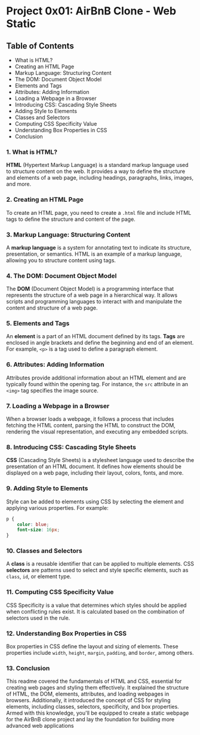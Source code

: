 # Project 0x01: AirBnB Clone - Web Static
## Table of Contents
 - What is HTML?
 - Creating an HTML Page
 - Markup Language: Structuring Content
 - The DOM: Document Object Model
 - Elements and Tags
 - Attributes: Adding Information
 - Loading a Webpage in a Browser
 - Introducing CSS: Cascading Style Sheets
 - Adding Style to Elements
 - Classes and Selectors
 - Computing CSS Specificity Value
 - Understanding Box Properties in CSS
 - Conclusion
### 1. What is HTML?
**HTML** (Hypertext Markup Language) is a standard markup language used to structure content on the web. It provides a way to define the structure and elements of a web page, including headings, paragraphs, links, images, and more.

### 2. Creating an HTML Page
To create an HTML page, you need to create a `.html` file and include HTML tags to define the structure and content of the page.

### 3. Markup Language: Structuring Content
A **markup language** is a system for annotating text to indicate its structure, presentation, or semantics. HTML is an example of a markup language, allowing you to structure content using tags.

### 4. The DOM: Document Object Model
The **DOM** (Document Object Model) is a programming interface that represents the structure of a web page in a hierarchical way. It allows scripts and programming languages to interact with and manipulate the content and structure of a web page.

### 5. Elements and Tags
An **element** is a part of an HTML document defined by its tags. **Tags** are enclosed in angle brackets and define the beginning and end of an element. For example, `<p>` is a tag used to define a paragraph element.

### 6. Attributes: Adding Information
Attributes provide additional information about an HTML element and are typically found within the opening tag. For instance, the `src` attribute in an `<img>` tag specifies the image source.

### 7. Loading a Webpage in a Browser
When a browser loads a webpage, it follows a process that includes fetching the HTML content, parsing the HTML to construct the DOM, rendering the visual representation, and executing any embedded scripts.

### 8. Introducing CSS: Cascading Style Sheets
**CSS** (Cascading Style Sheets) is a stylesheet language used to describe the presentation of an HTML document. It defines how elements should be displayed on a web page, including their layout, colors, fonts, and more.

### 9. Adding Style to Elements
Style can be added to elements using CSS by selecting the element and applying various properties. For example:

```css
p {
    color: blue;
    font-size: 16px;
}
```
### 10. Classes and Selectors
A **class** is a reusable identifier that can be applied to multiple elements. CSS **selectors** are patterns used to select and style specific elements, such as `class`, `id`, or element type.

### 11. Computing CSS Specificity Value
CSS Specificity is a value that determines which styles should be applied when conflicting rules exist. It is calculated based on the combination of selectors used in the rule.

### 12. Understanding Box Properties in CSS
Box properties in CSS define the layout and sizing of elements. These properties include `width`, `height`, `margin`, `padding`, and `border`, among others.

### 13. Conclusion
This readme covered the fundamentals of HTML and CSS, essential for creating web pages and styling them effectively. It explained the structure of HTML, the DOM, elements, attributes, and loading webpages in browsers. Additionally, it introduced the concept of CSS for styling elements, including classes, selectors, specificity, and box properties. Armed with this knowledge, you'll be equipped to create a static webpage for the AirBnB clone project and lay the foundation for building more advanced web applications